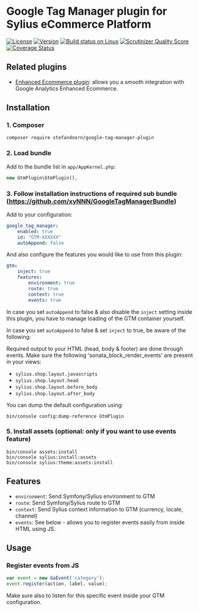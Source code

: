 # Google Tag Manager plugin for Sylius eCommerce Platform

[![License](https://img.shields.io/packagist/l/stefandoorn/google-tag-manager-plugin.svg)](https://packagist.org/packages/stefandoorn/google-tag-manager-plugin)
[![Version](https://img.shields.io/packagist/v/stefandoorn/google-tag-manager-plugin.svg)](https://packagist.org/packages/stefandoorn/google-tag-manager-plugin)
[![Build status on Linux](https://img.shields.io/travis/stefandoorn/google-tag-manager-plugin/master.svg)](http://travis-ci.org/stefandoorn/google-tag-manager-plugin)
[![Scrutinizer Quality Score](https://img.shields.io/scrutinizer/g/stefandoorn/google-tag-manager-plugin.svg)](https://scrutinizer-ci.com/g/stefandoorn/google-tag-manager-plugin/)
[![Coverage Status](https://coveralls.io/repos/github/stefandoorn/google-tag-manager-plugin/badge.svg?branch=master)](https://coveralls.io/github/stefandoorn/google-tag-manager-plugin?branch=master)

## Related plugins

* [Enhanced Ecommerce plugin](https://github.com/stefandoorn/google-tag-manager-enhanced-ecommerce-plugin): allows you a smooth integration with
  Google Analytics Enhanced Ecommerce.

## Installation

### 1. Composer

`composer require stefandoorn/google-tag-manager-plugin`

### 2. Load bundle

Add to the bundle list in `app/AppKernel.php`:

```php
new GtmPlugin\GtmPlugin(),
```

### 3. Follow installation instructions of required sub bundle (https://github.com/xyNNN/GoogleTagManagerBundle)

Add to your configuration:

```yaml
google_tag_manager:
    enabled: true
    id: "GTM-XXXXXX"
    autoAppend: false
```

And also configure the features you would like to use from this plugin:

```yaml
gtm:
    inject: true
    features:
        environment: true
        route: true
        context: true
        events: true
```

In case you set `autoAppend` to false & also disable the `inject` setting inside this plugin, you have to manage loading of the GTM container yourself.

In case you set `autoAppend` to false & set `inject` to true, be aware of the following:

Required output to your HTML (head, body & footer) are done through events. Make sure the following 'sonata_block_render_events' are present in your views:

* `sylius.shop.layout.javascripts`
* `sylius.shop.layout.head`
* `sylius.shop.layout.before_body`
* `sylius.shop.layout.after_body`

You can dump the default configuration using:

```
bin/console config:dump-reference GtmPlugin
```

### 5. Install assets (optional: only if you want to use events feature)

```
bin/console assets:install 
bin/console sylius:install:assets
bin/console sylius:theme:assets:install
```

## Features

* `environment`: Send Symfony/Sylius environment to GTM
* `route`: Send Symfony/Sylius route to GTM
* `context`: Send Sylius context information to GTM (currency, locale, channel)
* `events`: See below - allows you to register events easily from inside HTML using JS.

## Usage

### Register events from JS

```javascript
var event = new GaEvent('category');
event.register(action, label, value);
```

Make sure also to listen for this specific event inside your GTM configuration.
